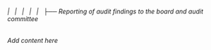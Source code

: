###### |   |   |   |   |   ├── Reporting of audit findings to the board and audit committee

*Add content here*